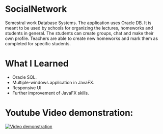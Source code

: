 # SocialNetwork

Semestral work Database Systems. The application uses Oracle DB. It is meant to be used by schools for organizing the lectures, homeworks and students in general. The students can create groups, chat and make their own profile. Teachers are able to create new homeworks and mark them as completed for specific students.

# What I Learned

* Oracle SQL.
* Multiple-windows application in JavaFX. 
* Responsive UI
* Further improvement of JavaFX skills.

# Youtube Video demonstration:

[![Video demonstration](https://img.youtube.com/vi/zIGcoHRmbLg/0.jpg)](https://youtu.be/9Smu_a4Gy_Y)


